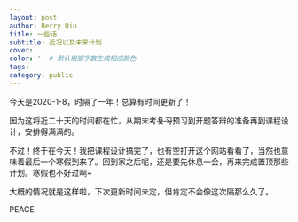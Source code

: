 ```yaml
---
layout: post
author: Berry Qiu
title: 一些话
subtitle: 近况以及未来计划
cover: 
color: '' # 默认根据字数生成相应颜色
tags: 
category: public
---
```


今天是2020-1-8，时隔了一年！总算有时间更新了！

因为这将近二十天的时间都在忙，从期末考~~复习~~预习到开题答辩的准备再到课程设计，安排得满满的。

不过！终于在今天！我把课程设计搞完了，也有空打开这个网站看看了，当然也意味着最后一个寒假到来了。回到家之后呢，还是要先休息一会，再来完成置顶那些计划。寒假也不好过啊~

大概的情况就是这样啦，下次更新时间未定，但肯定不会像这次隔那么久了。

PEACE
